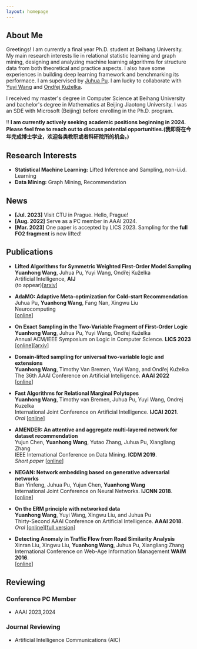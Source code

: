 ```yaml
---
layout: homepage
---
```


## About Me

Greetings! I am currently a final year Ph.D. student at Beihang University.
My main research interests lie in relational statistic learning and graph mining, designing and analyzing machine learning algorithms for structure data from both theoretical and practice aspects.
I also have some experiences in building deep learning framework and benchmarking its performace.
I am supervised by [Juhua Pu](http://scse.buaa.edu.cn/info/1183/8281.htm).
I am lucky to collaborate with [Yuyi Wang](https://disco.ethz.ch/members/yuwang) and [Ondřej Kuželka](https://ida.fel.cvut.cz/~kuzelka/).

I received my master's degree in Computer Science at Beihang University and bachelor's degree in Mathematics at Beijing Jiaotong University.
I was an SDE with Microsoft (Beijing) before enrolling in the Ph.D. program.

‼️  **I am currently actively seeking academic positions beginning in 2024. Please feel free to reach out to discuss potential opportunities.(我即将在今年完成博士学业，欢迎各类教职或者科研院所的机会。)**

## Research Interests

- **Statistical Machine Learning:** Lifted Inference and Sampling, non-i.i.d. Learning
- **Data Mining:** Graph Mining, Recommendation

## News

- **[Jul. 2023]** Visit CTU in Prague. Hello, Prague!
- **[Aug. 2022]** Serve as a PC member in AAAI 2024.
- **[Mar. 2023]** One paper is accepted by LICS 2023. Sampling for the **full FO2 fragment** is now lifted!

## Publications

- **Lifted Algorithms for Symmetric Weighted First-Order Model Sampling**
  <br>
  **Yuanhong Wang**, Juhua Pu, Yuyi Wang, Ondřej Kuželka
  <br>
  Artificial Intelligence, **AIJ**
  <br>
  (to appear)[[arxiv](https://arxiv.org/abs/2308.08828)]

- **AdaMO: Adaptive Meta-optimization for Cold-start Recommendation**
  <br>
  Juhua Pu, **Yuanhong Wang**, Fang Nan, Xingwu Liu
  <br>
  Neurocomputing
  <br>
  [[online](https://www.sciencedirect.com/science/article/pii/S0925231224001887)]

- **On Exact Sampling in the Two-Variable Fragment of First-Order Logic**
  <br>
  **Yuanhong Wang**, Juhua Pu, Yuyi Wang, Ondřej Kuželka
  <br>
  Annual ACM/IEEE Symposium on Logic in Computer Science. **LICS 2023**
  <br>
  [[online](https://ieeexplore.ieee.org/document/10175742)][[arxiv](https://arxiv.org/abs/2302.02730)]

- **Domain-lifted sampling for universal two-variable logic and extensions**
  <br>
  **Yuanhong Wang**, Timothy Van Bremen, Yuyi Wang, and Ondřej Kuželka 
  <br>
  The 36th AAAI Conference on Artificial Intelligence. **AAAI 2022**
  <br>
  [[online](https://ojs.aaai.org/index.php/AAAI/article/view/21246)]

- **Fast Algorithms for Relational Marginal Polytopes**
  <br>
  **Yuanhong Wang**, Timothy van Bremen, Juhua Pu, Yuyi Wang, Ondrej Kuzelka
  <br>
  International Joint Conference on Artificial Intelligence. **IJCAI 2021**.
  <br><i>Oral</i>
  [[online](https://www.ijcai.org/proceedings/2021/586)]

- **AMENDER: An attentive and aggregate multi-layered network for dataset recommendation**
  <br>
  Yujun Chen, **Yuanhong Wang**, Yutao Zhang, Juhua Pu, Xiangliang Zhang
  <br>
  IEEE International Conference on Data Mining. **ICDM 2019**.
  <br><i>Short paper</i>
  [[online](https://ieeexplore.ieee.org/document/8970713)]

- **NEGAN: Network embedding based on generative adversarial networks**
  <br>
  Ban Yinfeng, Juhua Pu, Yujun Chen, **Yuanhong Wang**
  <br>
  International Joint Conference on Neural Networks. **IJCNN 2018**.
  <br>
  [[online](https://ieeexplore.ieee.org/document/8489481)]

- **On the ERM principle with networked data**
  <br>
  **Yuanhong Wang**, Yuyi Wang, Xingwu Liu, and Juhua Pu
  <br>
  Thirty-Second AAAI Conference on Artificial Intelligence. **AAAI 2018**.
  <br><i>Oral</i>
  [[online]](https://ojs.aaai.org/index.php/AAAI/article/view/11643)[[full version](https://arxiv.org/abs/1711.04297)]

- **Detecting Anomaly in Traffic Flow from Road Similarity Analysis**
  <br>
  Xinran Liu, Xingwu Liu, **Yuanhong Wang**, Juhua Pu, Xiangliang Zhang
  <br>
  International Conference on Web-Age Information Management **WAIM 2016**.
  <br>
  [[online](https://link.springer.com/chapter/10.1007/978-3-319-39958-4_8)]

## Reviewing

### Conference PC Member

- AAAI 2023,2024

### Journal Reviewing

- Artificial Intelligence Communications (AIC)
